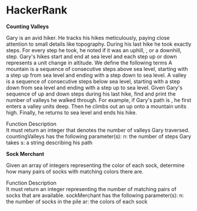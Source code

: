 # HackerRank

<b>Counting Valleys</b>
  
Gary is an avid hiker. He tracks his hikes meticulously, paying close attention to small details like topography. During his last hike he took exactly  steps. For every step he took, he noted if it was an uphill, , or a downhill,  step. Gary's hikes start and end at sea level and each step up or down represents a  unit change in altitude. We define the following terms
A mountain is a sequence of consecutive steps above sea level, starting with a step up from sea level and ending with a step down to sea level.
A valley is a sequence of consecutive steps below sea level, starting with a step down from sea level and ending with a step up to sea level.
Given Gary's sequence of up and down steps during his last hike, find and print the number of valleys he walked through.
For example, if Gary's path is , he first enters a valley  units deep. Then he climbs out an up onto a mountain  units high. Finally, he returns to sea level and ends his hike.

Function Description </br>
It must return an integer that denotes the number of valleys Gary traversed.
countingValleys has the following parameter(s):
n: the number of steps Gary takes
s: a string describing his path

<b>Sock Merchant</b>

Given an array of integers representing the color of each sock, determine how many pairs of socks with matching colors there are. 

Function Description</br>
It must return an integer representing the number of matching pairs of socks that are available.
sockMerchant has the following parameter(s):
n: the number of socks in the pile
ar: the colors of each sock

